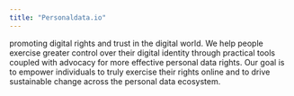 ```yaml
---
title: "Personaldata.io"
---
```


promoting digital rights and trust in the digital world. We help people exercise greater control over their digital identity through practical tools coupled with advocacy for more effective personal data rights. Our goal is to empower individuals to truly exercise their rights online and to drive sustainable change across the personal data ecosystem.



